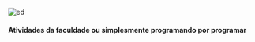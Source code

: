 
![ed](https://media3.giphy.com/media/udhngZK2IFTc4/giphy.gif)

#### Atividades da faculdade ou simplesmente programando por programar
